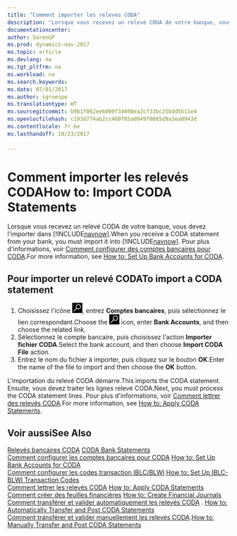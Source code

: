 ```yaml
---
title: "Comment importer les relevés CODA"
description: "Lorsque vous recevez un relevé CODA de votre banque, vous devez l'importer dans [!INCLUDE[navnow](../../includes/navnow_md.md)]."
documentationcenter: 
author: SorenGP
ms.prod: dynamics-nav-2017
ms.topic: article
ms.devlang: na
ms.tgt_pltfrm: na
ms.workload: na
ms.search.keywords: 
ms.date: 07/01/2017
ms.author: sgroespe
ms.translationtype: HT
ms.sourcegitcommit: b9b1f062ee6009f34698ea2cf33bc25bdd5b11e4
ms.openlocfilehash: c193d774ab2cc460f65ad049f0085d9a3ea0943d
ms.contentlocale: fr-be
ms.lasthandoff: 10/23/2017

---
```

# <a name="how-to-import-coda-statements"></a><span data-ttu-id="279c4-103">Comment importer les relevés CODA</span><span class="sxs-lookup"><span data-stu-id="279c4-103">How to: Import CODA Statements</span></span>
<span data-ttu-id="279c4-104">Lorsque vous recevez un relevé CODA de votre banque, vous devez l'importer dans [!INCLUDE[navnow](../../includes/navnow_md.md)].</span><span class="sxs-lookup"><span data-stu-id="279c4-104">When you receive a CODA statement from your bank, you must import it into [!INCLUDE[navnow](../../includes/navnow_md.md)].</span></span> <span data-ttu-id="279c4-105">Pour plus d'informations, voir [Comment configurer des comptes bancaires pour CODA](how-to-set-up-bank-accounts-for-coda.md).</span><span class="sxs-lookup"><span data-stu-id="279c4-105">For more information, see [How to: Set Up Bank Accounts for CODA](how-to-set-up-bank-accounts-for-coda.md).</span></span>  

## <a name="to-import-a-coda-statement"></a><span data-ttu-id="279c4-106">Pour importer un relevé CODA</span><span class="sxs-lookup"><span data-stu-id="279c4-106">To import a CODA statement</span></span>  

1.  <span data-ttu-id="279c4-107">Choisissez l'icône ![Page ou état pour la recherche](../../media/ui-search/search_small.png "icône Page ou état pour la recherche"), entrez **Comptes bancaires**, puis sélectionnez le lien correspondant.</span><span class="sxs-lookup"><span data-stu-id="279c4-107">Choose the ![Search for Page or Report](../../media/ui-search/search_small.png "Search for Page or Report icon") icon, enter **Bank Accounts**, and then choose the related link.</span></span>  
2.  <span data-ttu-id="279c4-108">Sélectionnez le compte bancaire, puis choisissez l'action **Importer fichier CODA**.</span><span class="sxs-lookup"><span data-stu-id="279c4-108">Select the bank account, and then choose **Import CODA File** action.</span></span>  
3.  <span data-ttu-id="279c4-109">Entrez le nom du fichier à importer, puis cliquez sur le bouton **OK**.</span><span class="sxs-lookup"><span data-stu-id="279c4-109">Enter the name of the file to import and then choose the **OK** button.</span></span>  

<span data-ttu-id="279c4-110">L'importation du relevé CODA démarre.</span><span class="sxs-lookup"><span data-stu-id="279c4-110">This imports the CODA statement.</span></span> <span data-ttu-id="279c4-111">Ensuite, vous devez traiter les lignes relevé CODA.</span><span class="sxs-lookup"><span data-stu-id="279c4-111">Next, you must process the CODA statement lines.</span></span> <span data-ttu-id="279c4-112">Pour plus d'informations, voir [Comment lettrer des relevés CODA](how-to-apply-coda-statements.md).</span><span class="sxs-lookup"><span data-stu-id="279c4-112">For more information, see [How to: Apply CODA Statements](how-to-apply-coda-statements.md).</span></span>  

## <a name="see-also"></a><span data-ttu-id="279c4-113">Voir aussi</span><span class="sxs-lookup"><span data-stu-id="279c4-113">See Also</span></span>  
 <span data-ttu-id="279c4-114">[Relevés bancaires CODA](coda-bank-statements.md) </span><span class="sxs-lookup"><span data-stu-id="279c4-114">[CODA Bank Statements](coda-bank-statements.md) </span></span>  
 <span data-ttu-id="279c4-115">[Comment configurer les comptes bancaires pour CODA](how-to-set-up-bank-accounts-for-coda.md) </span><span class="sxs-lookup"><span data-stu-id="279c4-115">[How to: Set Up Bank Accounts for CODA](how-to-set-up-bank-accounts-for-coda.md) </span></span>  
 <span data-ttu-id="279c4-116">[Comment configurer les codes transaction IBLC/BLWI](how-to-set-up-iblc-blwi-transaction-codes.md) </span><span class="sxs-lookup"><span data-stu-id="279c4-116">[How to: Set Up IBLC-BLWI Transaction Codes](how-to-set-up-iblc-blwi-transaction-codes.md) </span></span>  
 <span data-ttu-id="279c4-117">[Comment lettrer les relevés CODA](how-to-apply-coda-statements.md) </span><span class="sxs-lookup"><span data-stu-id="279c4-117">[How to: Apply CODA Statements](how-to-apply-coda-statements.md) </span></span>  
 <span data-ttu-id="279c4-118">[Comment créer des feuilles financières](how-to-create-financial-journals.md) </span><span class="sxs-lookup"><span data-stu-id="279c4-118">[How to: Create Financial Journals](how-to-create-financial-journals.md) </span></span>  
 <span data-ttu-id="279c4-119">[Comment transférer et valider automatiquement les relevés CODA](how-to-automatically-transfer-and-post-coda-statements.md) . </span><span class="sxs-lookup"><span data-stu-id="279c4-119">[How to: Automatically Transfer and Post CODA Statements](how-to-automatically-transfer-and-post-coda-statements.md) </span></span>  
 <span data-ttu-id="279c4-120">[Comment transférer et valider manuellement les relevés CODA](how-to-manually-transfer-and-post-coda-statements.md).</span><span class="sxs-lookup"><span data-stu-id="279c4-120">[How to: Manually Transfer and Post CODA Statements](how-to-manually-transfer-and-post-coda-statements.md)</span></span>

